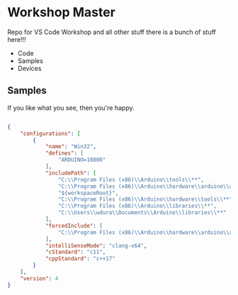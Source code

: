 # Workshop Master
Repo for VS Code Workshop and all other stuff
there is a bunch of stuff here!!!

- Code
- Samples
- Devices

## Samples

If you like what you see, then you're happy. 

```json

{
    "configurations": [
        {
            "name": "Win32",
            "defines": [
                "ARDUINO=10800"
            ],
            "includePath": [
                "C:\\Program Files (x86)\\Arduino\\tools\\**",
                "C:\\Program Files (x86)\\Arduino\\hardware\\arduino\\avr\\**",
                "${workspaceRoot}",
                "C:\\Program Files (x86)\\Arduino\\hardware\\tools\\**",
                "C:\\Program Files (x86)\\Arduino\\libraries\\**",
                "C:\\Users\\wdura\\Documents\\Arduino\\libraries\\**"
            ],
            "forcedInclude": [
                "C:\\Program Files (x86)\\Arduino\\hardware\\arduino\\avr\\cores\\arduino\\Arduino.h"
            ],
            "intelliSenseMode": "clang-x64",
            "cStandard": "c11",
            "cppStandard": "c++17"
        }
    ],
    "version": 4
}

```